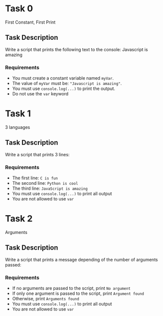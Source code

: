 # Task 0
First Constant, First Print

## Task Description
Write a script that prints the following text to the console:
Javascript is amazing

### Requirements

- You must create a constant variable named `myVar`.
- The value of `myVar` must be: `"Javascript is amazing"`.
- You must use `console.log(...)` to print the output.
- Do not use the `var` keyword

# Task 1
3 languages

## Task Description
Write a script that prints 3 lines:

### Requirements

- The first line: `C is fun`
- The second line: `Python is cool`
- The third line: `JavaScript is amazing`
- You must use `console.log(...)` to print all output
- You are not allowed to use `var`

# Task 2
Arguments

## Task Description
Write a script that prints a message depending of the number of arguments passed:

### Requirements

- If no arguments are passed to the script, print `No argument`
- If only one argument is passed to the script, print `Argument found`
- Otherwise, print `Arguments found`
- You must use `console.log(...)` to print all output
- You are not allowed to use `var`

